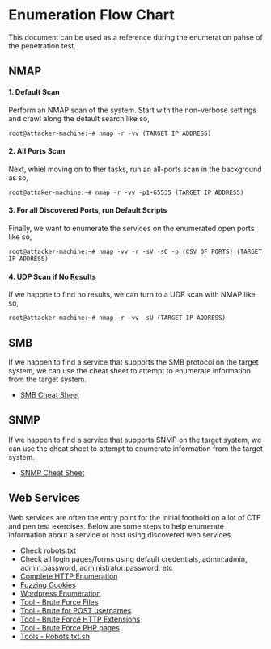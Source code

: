 # Enumeration Flow Chart
This document can be used as a reference during the enumeration pahse of the penetration test.
## NMAP
#### 1. Default Scan
Perform an NMAP scan of the system. Start with the non-verbose settings and crawl along the default search like so,
```
root@attacker-machine:~# nmap -r -vv (TARGET IP ADDRESS)
```
#### 2. All Ports Scan
Next, whiel moving on to ther tasks, run an all-ports scan in the background as so,
```
root@attaker-machine:~# nmap -r -vv -p1-65535 (TARGET IP ADDRESS)
```
#### 3. For all Discovered Ports, run Default Scripts
Finally, we want to enumerate the services on the enumerated open ports like so,
```
root@attacker-machine:~# nmap -vv -r -sV -sC -p (CSV OF PORTS) (TARGET IP ADDRESS)
```
#### 4. UDP Scan if No Results
If we happne to find no results, we can turn to a UDP scan with NMAP like so,
```
root@attacker-machine:~# nmap -r -vv -sU (TARGET IP ADDRESS)
```
## SMB
If we happen to find a service that supports the SMB protocol on the target system, we can use the cheat sheet to attempt to enumerate information from the target system.
* [SMB Cheat Sheet](https://github.com/weaknetlabs/Penetration-Testing-Grimoire/tree/master/Enumeration/SMB)

## SNMP
If we happen to find a service that supports SNMP on the target system, we can use the cheat sheet to attempt to enumerate information from the target system.
* [SNMP Cheat Sheet](https://github.com/weaknetlabs/Penetration-Testing-Grimoire/blob/master/Enumeration/snmp.md)

## Web Services
Web services are often the entry point for the initial foothold on a lot of CTF and pen test exercises. Below are some steps to help enumerate information about a service or host using discovered web services.
* Check robots.txt
* Check all login pages/forms using default credentials, admin:admin, admin:password, administrator:password, etc
* [Complete HTTP Enumeration](https://github.com/weaknetlabs/Penetration-Testing-Grimoire/blob/master/Enumeration/HTTP/http-enumeration.md)
* [Fuzzing Cookies](https://github.com/weaknetlabs/Penetration-Testing-Grimoire/blob/master/Enumeration/HTTP/fuzzing-cookies.md)
* [Wordpress Enumeration](https://github.com/weaknetlabs/Penetration-Testing-Grimoire/blob/master/Enumeration/HTTP/wordpress-cms.md)
* [Tool - Brute Force Files](https://github.com/weaknetlabs/Penetration-Testing-Grimoire/blob/master/Tools/bf-files-http.sh)
* [Tool - Brute for POST usernames](https://github.com/weaknetlabs/Penetration-Testing-Grimoire/blob/master/Tools/bf-http-post-usernames.sh)
* [Tool - Brute Force HTTP Extensions](https://github.com/weaknetlabs/Penetration-Testing-Grimoire/blob/master/Tools/http-ext-test.sh)
* [Tool - Brute Force PHP pages](https://github.com/weaknetlabs/Penetration-Testing-Grimoire/blob/master/Tools/php-get-bf.sh)
* [Tools - Robots.txt.sh](https://github.com/weaknetlabs/Penetration-Testing-Grimoire/blob/master/Tools/robots.txt.test.sh)

